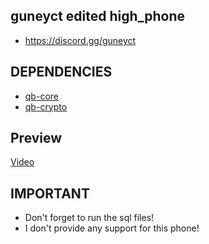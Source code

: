 ## guneyct edited high_phone

* https://discord.gg/guneyct

## DEPENDENCIES

* [qb-core](https://github.com/qbcore-framework/qb-core)
* [qb-crypto](https://github.com/qbcore-framework/qb-crypto)

## Preview

[Video](https://www.youtube.com/watch?v=pj2W6tHzzMU)

## IMPORTANT

- Don't forget to run the sql files!
- I don't provide any support for this phone!
